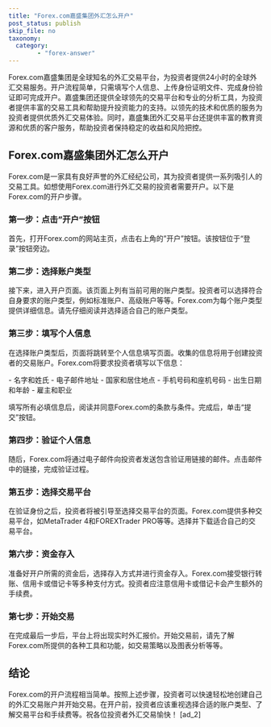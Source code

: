 ```yaml
---
title: "Forex.com嘉盛集团外汇怎么开户"
post_status: publish
skip_file: no
taxonomy:
  category:
        - "forex-answer"
---
```


Forex.com嘉盛集团是全球知名的外汇交易平台，为投资者提供24小时的全球外汇交易服务。开户流程简单，只需填写个人信息、上传身份证明文件、完成身份验证即可完成开户。嘉盛集团还提供全球领先的交易平台和专业的分析工具，为投资者提供丰富的交易工具和帮助提升投资能力的支持。以领先的技术和优质的服务为投资者提供优质外汇交易体验。同时，嘉盛集团外汇交易平台还提供丰富的教育资源和优质的客户服务，帮助投资者保持稳定的收益和风险把控。

## Forex.com嘉盛集团外汇怎么开户

Forex.com是一家具有良好声誉的外汇经纪公司，其为投资者提供一系列吸引人的交易工具。如想使用Forex.com进行外汇交易的投资者需要开户。以下是Forex.com的开户步骤。

### 第一步：点击”开户”按钮

首先，打开Forex.com的网站主页，点击右上角的”开户”按钮。该按钮位于“登录”按钮旁边。

### 第二步：选择账户类型

接下来，进入开户页面。该页面上列有当前可用的账户类型。投资者可以选择符合自身要求的账户类型，例如标准账户、高级账户等等。Forex.com为每个账户类型提供详细信息。请先仔细阅读并选择适合自己的账户类型。

### 第三步：填写个人信息

在选择账户类型后，页面将跳转至个人信息填写页面。收集的信息将用于创建投资者的交易账户。Forex.com将要求投资者填写以下信息：

\- 名字和姓氏 - 电子邮件地址 - 国家和居住地点 - 手机号码和座机号码 - 出生日期和年龄 - 雇主和职业

填写所有必填信息后，阅读并同意Forex.com的条款与条件。完成后，单击“提交”按钮。

### 第四步：验证个人信息

随后，Forex.com将通过电子邮件向投资者发送包含验证用链接的邮件。点击邮件中的链接，完成验证过程。

### 第五步：选择交易平台

在验证身份之后，投资者将被引导至选择交易平台的页面。Forex.com提供多种交易平台，如MetaTrader 4和FOREXTrader PRO等等。选择并下载适合自己的交易平台。

### 第六步：资金存入

准备好开户所需的资金后，选择存入方式并进行资金存入。Forex.com接受银行转账、信用卡或借记卡等多种支付方式。投资者应注意信用卡或借记卡会产生额外的手续费。

### 第七步：开始交易

在完成最后一步后，平台上将出现实时外汇报价。开始交易前，请先了解Forex.com所提供的各种工具和功能，如交易策略以及图表分析等等。

## 结论

Forex.com的开户流程相当简单。按照上述步骤，投资者可以快速轻松地创建自己的外汇交易账户并开始交易。在开户前，投资者应该重视选择合适的账户类型、了解交易平台和手续费等。祝各位投资者外汇交易愉快！ \[ad\_2\]
